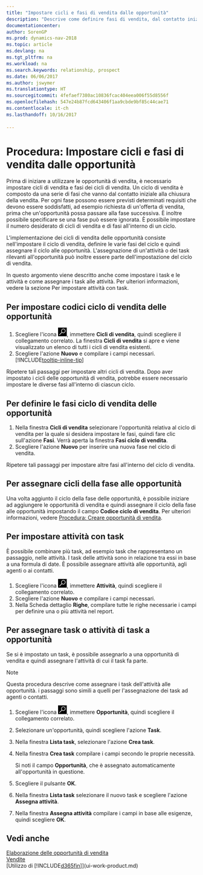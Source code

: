```yaml
---
title: "Impostare cicli e fasi di vendita dalle opportunità"
description: "Descrive come definire fasi di vendita, dal contatto iniziale alla chiusura, per creare un ciclo di vendita e assegnarlo alle opportunità in Dynamics NAV."
documentationcenter: 
author: SorenGP
ms.prod: dynamics-nav-2018
ms.topic: article
ms.devlang: na
ms.tgt_pltfrm: na
ms.workload: na
ms.search.keywords: relationship, prospect
ms.date: 06/06/2017
ms.author: jswymer
ms.translationtype: HT
ms.sourcegitcommit: 4fefaef7380ac10836fcac404eea006f55d8556f
ms.openlocfilehash: 547e24b87fcd643406f1aa9cbde9bf85c44cae71
ms.contentlocale: it-ch
ms.lasthandoff: 10/16/2017

---
```

# <a name="how-to-set-up-opportunity-sales-cycles-and-cycle-stages"></a>Procedura: Impostare cicli e fasi di vendita dalle opportunità
Prima di iniziare a utilizzare le opportunità di vendita, è necessario impostare cicli di vendita e fasi dei cicli di vendita. Un ciclo di vendita è composto da una serie di fasi che vanno dal contatto iniziale alla chiusura della vendita. Per ogni fase possono essere previsti determinati requisiti che devono essere soddisfatti, ad esempio richiesta di un'offerta di vendita, prima che un'opportunità possa passare alla fase successiva. È inoltre possibile specificare se una fase può essere ignorata. È possibile impostare il numero desiderato di cicli di vendita e di fasi all'interno di un ciclo.

L'implementazione dei cicli di vendita delle opportunità consiste nell'impostare il ciclo di vendita, definire le varie fasi del ciclo e quindi assegnare il ciclo alle opportunità. L'assegnazione di un'attività o dei task rilevanti all'opportunità può inoltre essere parte dell'impostazione del ciclo di vendita.

In questo argomento viene descritto anche come impostare i task e le attività e come assegnare i task alle attività. Per ulteriori informazioni, vedere la sezione Per impostare attività con task.

## <a name="to-set-up-opportunity-sales-cycle-codes"></a>Per impostare codici ciclo di vendita delle opportunità
1. Scegliere l'icona ![Cerca pagina o report](media/ui-search/search_small.png "icona Cerca pagina o report"), immettere **Cicli di vendita**, quindi scegliere il collegamento correlato. La finestra **Cicli di vendita** si apre e viene visualizzato un elenco di tutti i cicli di vendita esistenti.
2. Scegliere l'azione **Nuovo** e compilare i campi necessari. [!INCLUDE[tooltip-inline-tip](includes/tooltip-inline-tip_md.md)]

Ripetere tali passaggi per impostare altri cicli di vendita. Dopo aver impostato i cicli delle opportunità di vendita, potrebbe essere necessario impostare le diverse fasi all'interno di ciascun ciclo.

## <a name="to-define-opportunity-sales-cycle-stages"></a>Per definire le fasi ciclo di vendita delle opportunità
1. Nella finestra **Cicli di vendita** selezionare l'opportunità relativa al ciclo di vendita per la quale si desidera impostare le fasi, quindi fare clic sull'azione **Fasi**. Verrà aperta la finestra **Fasi ciclo di vendita**.
2. Scegliere l'azione **Nuovo** per inserire una nuova fase nel ciclo di vendita.

Ripetere tali passaggi per impostare altre fasi all'interno del ciclo di vendita.

## <a name="to-assign-stage-cycles-to-opportunities"></a>Per assegnare cicli della fase alle opportunità
Una volta aggiunto il ciclo della fase delle opportunità, è possibile iniziare ad aggiungere le opportunità di vendita e quindi assegnare il ciclo della fase alle opportunità impostando il campo **Codice ciclo di vendita**. Per ulteriori informazioni, vedere [Procedura: Creare opportunità di vendita](marketing-how-create-opportunities.md).

## <a name="to-set-up-activities-with-tasks"></a>Per impostare attività con task
È possibile combinare più task, ad esempio task che rappresentano un passaggio, nelle attività. I task delle attività sono in relazione tra essi in base a una formula di date. È possibile assegnare attività alle opportunità, agli agenti o ai contatti.

1. Scegliere l'icona ![Cerca pagina o report](media/ui-search/search_small.png "icona Cerca pagina o report"), immettere **Attività**, quindi scegliere il collegamento correlato.
2. Scegliere l'azione **Nuovo** e compilare i campi necessari.
3. Nella Scheda dettaglio **Righe**, compilare tutte le righe necessarie i campi per definire una o più attività nel report.

## <a name="to-assign-tasks-or-activities-of-tasks-to-opportunities"></a>Per assegnare task o attività di task a opportunità
Se si è impostato un task, è possibile assegnarlo a una opportunità di vendita e quindi assegnare l'attività di cui il task fa parte.

> [!NOTE]  
>   Questa procedura descrive come assegnare i task dell'attività alle opportunità. i passaggi sono simili a quelli per l'assegnazione dei task ad agenti o contatti.

1. Scegliere l'icona ![Cerca pagina o report](media/ui-search/search_small.png "icona Cerca pagina o report"), immettere **Opportunità**, quindi scegliere il collegamento correlato.
2. Selezionare un'opportunità, quindi scegliere l'azione **Task**.
3. Nella finestra **Lista task**, selezionare l'azione **Crea task**.
4.  Nella finestra **Crea task** compilare i campi secondo le proprie necessità.

    Si noti il campo **Opportunità**, che è assegnato automaticamente all'opportunità in questione.
5. Scegliere il pulsante **OK**.
6. Nella finestra **Lista task** selezionare il nuovo task e scegliere l'azione **Assegna attività**.
7. Nella finestra **Assegna attività** compilare i campi in base alle esigenze, quindi scegliere **OK**.

## <a name="see-also"></a>Vedi anche
[Elaborazione delle opportunità di vendita](marketing-processing-sales-opportunities.md)  
[Vendite](sales-manage-sales.md)  
[Utilizzo di [!INCLUDE[d365fin](includes/d365fin_md.md)]](ui-work-product.md)

